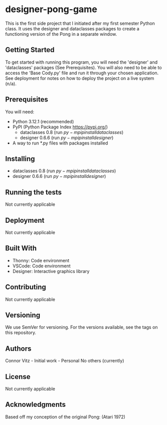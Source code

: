 # designer-pong-game
This is the first side project that I initiated after my first semester Python class. It uses the designer and dataclasses packages to create a functioning version of the Pong in a separate window.

## Getting Started
To get started with running this program, you will need the 'designer' and 'dataclasses' packages (See Prerequisites). You will also need to be able to access the 'Base Cody.py' file and run it through your chosen application. See deployment for notes on how to deploy the project on a live system (n/a).

## Prerequisites
You will need:
- Python 3.12.1 (recommended)
- PyPI (Python Package Index https://pypi.org/)
    - dataclasses 0.8 (run $py -m pip install dataclasses$)
    - designer 0.6.6 (run $py -m pip install designer$)
- A way to run *.py files with packages installed

## Installing
- dataclasses 0.8 (run $py -m pip install dataclasses$)
- designer 0.6.6 (run $py -m pip install designer$)

## Running the tests
Not currently applicable

## Deployment
Not currently applicable

## Built With
- Thonny: Code environment
- VSCode: Code environment
- Designer: Interactive graphics library

## Contributing
Not currently applicable

## Versioning
We use SemVer for versioning. For the versions available, see the tags on this repository.

## Authors
Connor Vitz - Initial work - Personal
No others (currently)

## License
Not currently applicable

## Acknowledgments
Based off my conception of the original Pong: (Atari 1972)